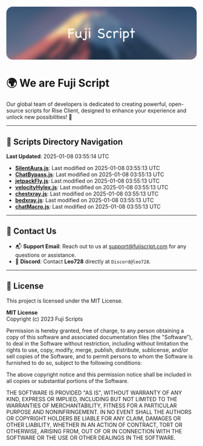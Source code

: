 ![Banner](.github/b.webp)

# 🌍 **We are Fuji Script**

Our global team of developers is dedicated to creating powerful, open-source scripts for Rise Client, designed to enhance your experience and unlock new possibilities! 🌟

---
<!-- SCRIPTS_NAVIGATION_START -->
## 📂 **Scripts Directory Navigation**

**Last Updated**: 2025-01-08 03:55:14 UTC

- **[SilentAura.js](scripts/SilentAura.js)**: Last modified on 2025-01-08 03:55:13 UTC
- **[ChatBypass.js](scripts/ChatBypass.js)**: Last modified on 2025-01-08 03:55:13 UTC
- **[jetpackFly.js](scripts/jetpackFly.js)**: Last modified on 2025-01-08 03:55:13 UTC
- **[velocityHylex.js](scripts/velocityHylex.js)**: Last modified on 2025-01-08 03:55:13 UTC
- **[chestxray.js](scripts/chestxray.js)**: Last modified on 2025-01-08 03:55:13 UTC
- **[bedxray.js](scripts/bedxray.js)**: Last modified on 2025-01-08 03:55:13 UTC
- **[chatMacro.js](scripts/chatMacro.js)**: Last modified on 2025-01-08 03:55:13 UTC

<!-- SCRIPTS_NAVIGATION_END -->

---

## 💬 **Contact Us**  
- 📬 **Support Email**: Reach out to us at [support@fujiscript.com](mailto:support@fujiscript.com) for any questions or assistance.  
- 💬 **Discord**: Contact **Leo728** directly at `Discord@leo728`.

---

## 📜 **License**

This project is licensed under the MIT License.  

**MIT License**  
Copyright (c) 2023 Fuji Scripts  

Permission is hereby granted, free of charge, to any person obtaining a copy of this software and associated documentation files (the "Software"), to deal in the Software without restriction, including without limitation the rights to use, copy, modify, merge, publish, distribute, sublicense, and/or sell copies of the Software, and to permit persons to whom the Software is furnished to do so, subject to the following conditions:  

The above copyright notice and this permission notice shall be included in all copies or substantial portions of the Software.  

THE SOFTWARE IS PROVIDED "AS IS", WITHOUT WARRANTY OF ANY KIND, EXPRESS OR IMPLIED, INCLUDING BUT NOT LIMITED TO THE WARRANTIES OF MERCHANTABILITY, FITNESS FOR A PARTICULAR PURPOSE AND NONINFRINGEMENT. IN NO EVENT SHALL THE AUTHORS OR COPYRIGHT HOLDERS BE LIABLE FOR ANY CLAIM, DAMAGES OR OTHER LIABILITY, WHETHER IN AN ACTION OF CONTRACT, TORT OR OTHERWISE, ARISING FROM, OUT OF OR IN CONNECTION WITH THE SOFTWARE OR THE USE OR OTHER DEALINGS IN THE SOFTWARE.  
